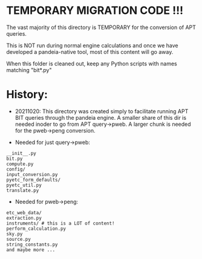 # TEMPORARY MIGRATION CODE !!!

The vast majority of this directory is TEMPORARY for the conversion of APT queries.

This is NOT run during normal engine calculations and once we have developed a pandeia-native tool, most of this content will go away.

When this folder is cleaned out, keep any Python scripts with names matching "bit*.py"

History:
============================================================

* 20211020: This directory was created simply to facilitate running APT BIT queries through the pandeia engine.  A smaller share of this dir is needed inoder to go from APT query->pweb.  A larger chunk is needed for the pweb->peng conversion.


* Needed for just query->pweb:

```
__init__.py
bit.py
compute.py
config/
input_conversion.py
pyetc_form_defaults/
pyetc_util.py
translate.py
```

* Needed for pweb->peng:

```
etc_web_data/
extraction.py
instruments/ # this is a LOT of content!
perform_calculation.py
sky.py
source.py
string_constants.py
and maybe more ...
```
